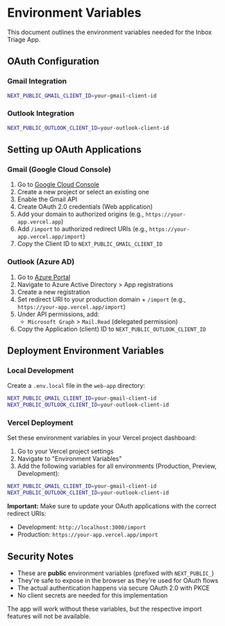 # Environment Variables

This document outlines the environment variables needed for the Inbox Triage App.

## OAuth Configuration

### Gmail Integration
```bash
NEXT_PUBLIC_GMAIL_CLIENT_ID=your-gmail-client-id
```

### Outlook Integration  
```bash
NEXT_PUBLIC_OUTLOOK_CLIENT_ID=your-outlook-client-id
```

## Setting up OAuth Applications

### Gmail (Google Cloud Console)
1. Go to [Google Cloud Console](https://console.cloud.google.com/)
2. Create a new project or select an existing one
3. Enable the Gmail API
4. Create OAuth 2.0 credentials (Web application)
5. Add your domain to authorized origins (e.g., `https://your-app.vercel.app`)
6. Add `/import` to authorized redirect URIs (e.g., `https://your-app.vercel.app/import`)
7. Copy the Client ID to `NEXT_PUBLIC_GMAIL_CLIENT_ID`

### Outlook (Azure AD)
1. Go to [Azure Portal](https://portal.azure.com/)
2. Navigate to Azure Active Directory > App registrations
3. Create a new registration
4. Set redirect URI to your production domain + `/import` (e.g., `https://your-app.vercel.app/import`)
5. Under API permissions, add:
   - `Microsoft Graph` > `Mail.Read` (delegated permission)
6. Copy the Application (client) ID to `NEXT_PUBLIC_OUTLOOK_CLIENT_ID`

## Deployment Environment Variables

### Local Development
Create a `.env.local` file in the `web-app` directory:

```bash
NEXT_PUBLIC_GMAIL_CLIENT_ID=your-gmail-client-id
NEXT_PUBLIC_OUTLOOK_CLIENT_ID=your-outlook-client-id
```

### Vercel Deployment
Set these environment variables in your Vercel project dashboard:

1. Go to your Vercel project settings
2. Navigate to "Environment Variables"
3. Add the following variables for all environments (Production, Preview, Development):

```bash
NEXT_PUBLIC_GMAIL_CLIENT_ID=your-gmail-client-id
NEXT_PUBLIC_OUTLOOK_CLIENT_ID=your-outlook-client-id
```

**Important:** Make sure to update your OAuth applications with the correct redirect URIs:
- Development: `http://localhost:3000/import`
- Production: `https://your-app.vercel.app/import`

## Security Notes

- These are **public** environment variables (prefixed with `NEXT_PUBLIC_`)
- They're safe to expose in the browser as they're used for OAuth flows
- The actual authentication happens via secure OAuth 2.0 with PKCE
- No client secrets are needed for this implementation

The app will work without these variables, but the respective import features will not be available.